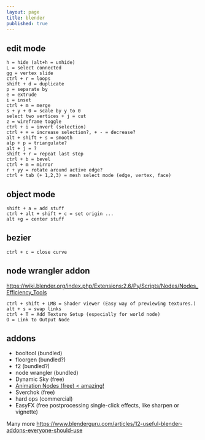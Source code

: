 ```yaml
---
layout: page
title: blender
published: true
---
```

## edit mode

    h = hide (alt+h = unhide)
    L = select connected
    gg = vertex slide
    ctrl + r = loops
    shift + d = duplicate
    p = separate by
    e = extrude
    i = inset
    ctrl + m = merge
    s + y + 0 = scale by y to 0
    select two vertices + j = cut
    z = wireframe toggle
    ctrl + i = invert (selection)
    ctrl + + = increase selection?, + - = decrease?
    alt + shift + s = smooth
    alp + p = triangulate?
    alt + j = ?
    shift + r = repeat last step
    ctrl + b = bevel
    ctrl + m = mirror
    r + yy = rotate around active edge?
    ctrl + tab (+ 1,2,3) = mesh select mode (edge, vertex, face)
    
## object mode

    shift + a = add stuff
    ctrl + alt + shift + c = set origin ...
    alt +g = center stuff
    
## bezier

    ctrl + c = close curve
    
## node wrangler addon

https://wiki.blender.org/index.php/Extensions:2.6/Py/Scripts/Nodes/Nodes_Efficiency_Tools

    ctrl + shift + LMB = Shader viewer (Easy way of prewiewing textures.)
    alt + s = swap links
    ctrl + T = Add Texture Setup (especially for world node)
    O = Link to Output Node
    
## addons

- booltool (bundled)
- floorgen (bundled?)
- f2 (bundled?)
- node wrangler (bundled)
- Dynamic Sky (free)
- [Animation Nodes (free) < amazing!](https://github.com/JacquesLucke/animation_nodes)
- Sverchok (free)
- hard ops (commercial)
- EasyFX (free postprocessing single-click effects, like sharpen or vignette)

Many more https://www.blenderguru.com/articles/12-useful-blender-addons-everyone-should-use



